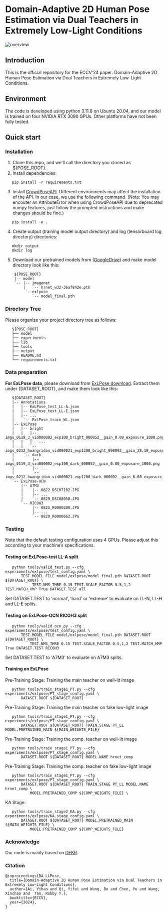 # Domain-Adaptive 2D Human Pose Estimation via Dual Teachers in Extremely Low-Light Conditions

![overview](./img/TeaserExample.PNG)

## Introduction
This is the official repository for the ECCV'24 paper: Domain-Adaptive 2D Human Pose Estimation via Dual Teachers in Extremely Low-Light Conditions.

## Environment
The code is developed using python 3.11.8 on Ubuntu 20.04, and our model is trained on four NVIDIA RTX 3090 GPUs. Other platforms have not been fully tested.

## Quick start
### Installation
1. Clone this repo, and we'll call the directory you cloned as ${POSE_ROOT}.
2. Install dependencies:
```
   pip install -r requirements.txt
```
3. Install [CrowdPoseAPI](https://github.com/Jeff-sjtu/CrowdPose).
   Different environments may affect the installation of the API. In our case, we use the following command. (Note: You may encouter an AttributeError when using CrowdPoseAPI due to deprecated numpy features, just follow the prompted instructions and make changes should be fine.)
```
   pip install -e .
```
4. Create output (training model output directory) and log (tensorboard log directory) directories:

```
   mkdir output 
   mkdir log
```
5. Download our pretrained models from ([GoogleDrive](https://drive.google.com/drive/folders/1QDI60Fs1QoDDNviU4WPKSxga0PKcsKGd?usp=sharing)) and make model directory look like this:
```
    ${POSE_ROOT}
    |-- model
    `-- |-- imagenet
        |   `-- hrnet_w32-36af842e.pth
         `--exlpose  
            `-- model_final.pth
```
   
### Directory Tree
Please organize your project directory tree as follows:
```
   ${POSE_ROOT}
   ├── model
   ├── experiments
   ├── lib
   ├── tools 
   ├── output
   ├── README.md
   └── requirements.txt
```

### Data preparation

**For ExLPose data**, please download from [ExLPose download](http://cg.postech.ac.kr/research/ExLPose/).
Extract them under {DATASET_ROOT}, and make them look like this:
```
   ${DATASET_ROOT}
   |-- Annotations
   |   |-- ExLPose_test_LL-A.json
   |   |-- ExLPose_test_LL-E.json
   |   |-- ...
   |    `-- ExLPose_train_WL.json
   |-- ExLPose
   |   |-- bright
   |   |   |-- imgs_0119_3_vid000002_exp100_bright_000052__gain_0.00_exposure_1000.png
   |   |   |-- ...
   |   |   `-- imgs_0212_hwangridan_vid000021_exp1200_bright_000092__gain_28.18_exposure_417.png
   |    `-- dark
   |        |-- imgs_0119_3_vid000002_exp100_dark_000052__gain_0.00_exposure_1000.png
   |        |-- ...
   |        `-- imgs_0212_hwangridan_vid000021_exp1200_dark_000092__gain_6.60_exposure_417.png
   `-- ExLPose-OCN
       |-- A7M3
       |    |-- 0822_DSC07102.JPG
       |    |-- ...
       |    `-- 0829_DSC08058.JPG
       `-- RICOH3
            |-- 0825_R0000208.JPG
            |-- ...
            `-- 0829_R0000662.JPG
```          
### Testing
Note that the default testing configuration uses 4 GPUs. Please adjust this according to your machine’s specifications. 

#### Testing on ExLPose-test LL-A split

```
   python tools/valid_test.py --cfg experiments/exlpose/test_config.yaml \
       TEST.MODEL_FILE model/exlpose/model_final.pth DATASET.ROOT ${DATASET_ROOT} \
            TEST.NMS_THRE 0.15 TEST.SCALE_FACTOR 0.5,1,2 TEST.MATCH_HMP True DATASET.TEST all
```

Set DATASET.TEST to 'normal', 'hard' or 'extreme' to evaluate on LL-N, LL-H and LL-E splits.

#### Testing on ExLPose-OCN RICOH3 split

```
   python tools/valid_ocn.py --cfg experiments/exlpose/test_config.yaml \
       TEST.MODEL_FILE model/exlpose/model_final.pth DATASET.ROOT ${DATASET_ROOT} \
           TEST.NMS_THRE 0.15 TEST.SCALE_FACTOR 0.5,1,2 TEST.MATCH_HMP True DATASET.TEST RICOH3
```

Set DATASET.TEST to 'A7M3' to evaluate on A7M3 splits.

#### Training on ExLPose
Pre-Training Stage: Training the main teacher on well-lit image
```
   python tools/train_stage1_PT.py --cfg experiments/exlpose/PT_stage_config.yaml \
       DATASET.ROOT ${DATASET_ROOT}
```

Pre-Training Stage: Training the main teacher on fake low-light image
```
   python tools/train_stage1_PT.py --cfg experiments/exlpose/PT_stage_config.yaml \
       DATASET.ROOT ${DATASET_ROOT} TRAIN.STAGE PT_LL MODEL.PRETRAINED_MAIN ${MAIN_WEIGHTS_FILE}
```

Pre-Training Stage: Training the comp. teacher on well-lit image
```
   python tools/train_stage1_PT.py --cfg experiments/exlpose/PT_stage_config.yaml \
       DATASET.ROOT ${DATASET_ROOT} MODEL.NAME hrnet_comp 
```

Pre-Training Stage: Training the comp. teacher on fake low-light image
```
   python tools/train_stage1_PT.py --cfg experiments/exlpose/PT_stage_config.yaml \
       DATASET.ROOT ${DATASET_ROOT} TRAIN.STAGE PT_LL MODEL.NAME hrnet_comp \
           MODEL.PRETRAINED_COMP ${COMP_WEIGHTS_FILE} \
```

KA Stage:
```
   python tools/train_stage2_KA.py --cfg experiments/exlpose/KA_stage_config.yaml \
       DATASET.ROOT ${DATASET_ROOT} MODEL.PRETRAINED_MAIN ${MAIN_WEIGHTS_FILE} \
           MODEL.PRETRAINED_COMP ${COMP_WEIGHTS_FILE}
```


### Acknowledge
Our code is mainly based on [DEKR](https://github.com/HRNet/DEKR). 

### Citation

```
@inproceedings{DA-LLPose,
  title={Domain-Adaptive 2D Human Pose Estimation via Dual Teachers in Extremely Low-Light Conditions},
  author={Ai, Yihao and Qi, Yifei and Wang, Bo and Chen, Yu and Wang, Xinchao and  Tan, Robby T.},
  booktitle={ECCV},
  year={2024},
}
```


